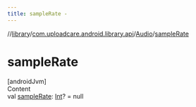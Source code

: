 ```yaml
---
title: sampleRate -
---
```

//[library](../../index.md)/[com.uploadcare.android.library.api](../index.md)/[Audio](index.md)/[sampleRate](sample-rate.md)



# sampleRate  
[androidJvm]  
Content  
val [sampleRate](sample-rate.md): [Int](https://kotlinlang.org/api/latest/jvm/stdlib/kotlin/-int/index.html)? = null  



